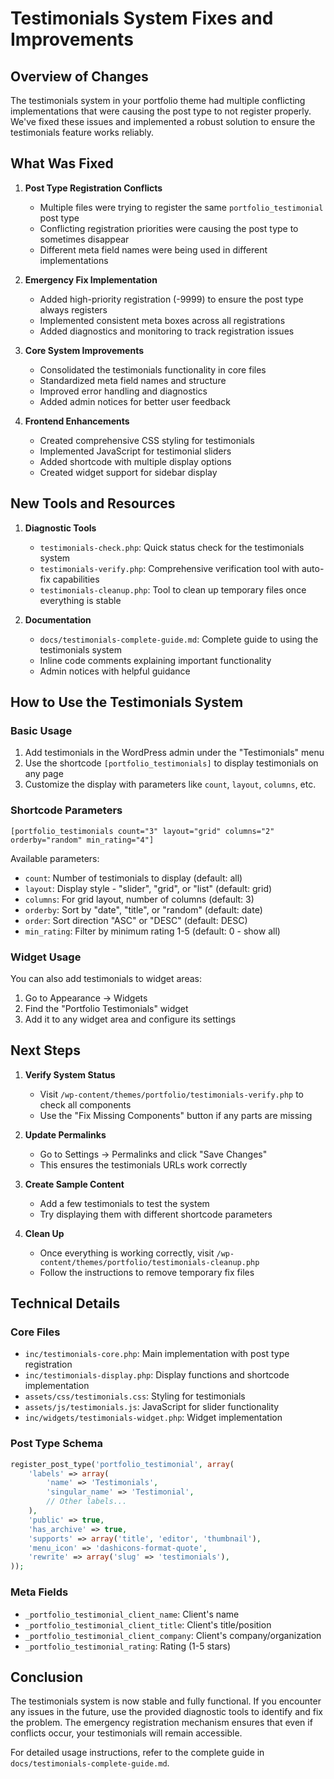 # Testimonials System Fixes and Improvements

## Overview of Changes

The testimonials system in your portfolio theme had multiple conflicting implementations that were causing the post type to not register properly. We've fixed these issues and implemented a robust solution to ensure the testimonials feature works reliably.

## What Was Fixed

1. **Post Type Registration Conflicts**
   - Multiple files were trying to register the same `portfolio_testimonial` post type
   - Conflicting registration priorities were causing the post type to sometimes disappear
   - Different meta field names were being used in different implementations

2. **Emergency Fix Implementation**
   - Added high-priority registration (-9999) to ensure the post type always registers
   - Implemented consistent meta boxes across all registrations
   - Added diagnostics and monitoring to track registration issues

3. **Core System Improvements**
   - Consolidated the testimonials functionality in core files
   - Standardized meta field names and structure
   - Improved error handling and diagnostics
   - Added admin notices for better user feedback

4. **Frontend Enhancements**
   - Created comprehensive CSS styling for testimonials
   - Implemented JavaScript for testimonial sliders
   - Added shortcode with multiple display options
   - Created widget support for sidebar display

## New Tools and Resources

1. **Diagnostic Tools**
   - `testimonials-check.php`: Quick status check for the testimonials system
   - `testimonials-verify.php`: Comprehensive verification tool with auto-fix capabilities
   - `testimonials-cleanup.php`: Tool to clean up temporary files once everything is stable

2. **Documentation**
   - `docs/testimonials-complete-guide.md`: Complete guide to using the testimonials system
   - Inline code comments explaining important functionality
   - Admin notices with helpful guidance

## How to Use the Testimonials System

### Basic Usage

1. Add testimonials in the WordPress admin under the "Testimonials" menu
2. Use the shortcode `[portfolio_testimonials]` to display testimonials on any page
3. Customize the display with parameters like `count`, `layout`, `columns`, etc.

### Shortcode Parameters

```
[portfolio_testimonials count="3" layout="grid" columns="2" orderby="random" min_rating="4"]
```

Available parameters:
- `count`: Number of testimonials to display (default: all)
- `layout`: Display style - "slider", "grid", or "list" (default: grid)
- `columns`: For grid layout, number of columns (default: 3)
- `orderby`: Sort by "date", "title", or "random" (default: date)
- `order`: Sort direction "ASC" or "DESC" (default: DESC)
- `min_rating`: Filter by minimum rating 1-5 (default: 0 - show all)

### Widget Usage

You can also add testimonials to widget areas:
1. Go to Appearance → Widgets
2. Find the "Portfolio Testimonials" widget
3. Add it to any widget area and configure its settings

## Next Steps

1. **Verify System Status**
   - Visit `/wp-content/themes/portfolio/testimonials-verify.php` to check all components
   - Use the "Fix Missing Components" button if any parts are missing

2. **Update Permalinks**
   - Go to Settings → Permalinks and click "Save Changes"
   - This ensures the testimonials URLs work correctly

3. **Create Sample Content**
   - Add a few testimonials to test the system
   - Try displaying them with different shortcode parameters

4. **Clean Up**
   - Once everything is working correctly, visit `/wp-content/themes/portfolio/testimonials-cleanup.php`
   - Follow the instructions to remove temporary fix files

## Technical Details

### Core Files

- `inc/testimonials-core.php`: Main implementation with post type registration
- `inc/testimonials-display.php`: Display functions and shortcode implementation
- `assets/css/testimonials.css`: Styling for testimonials
- `assets/js/testimonials.js`: JavaScript for slider functionality
- `inc/widgets/testimonials-widget.php`: Widget implementation

### Post Type Schema

```php
register_post_type('portfolio_testimonial', array(
    'labels' => array(
        'name' => 'Testimonials',
        'singular_name' => 'Testimonial',
        // Other labels...
    ),
    'public' => true,
    'has_archive' => true,
    'supports' => array('title', 'editor', 'thumbnail'),
    'menu_icon' => 'dashicons-format-quote',
    'rewrite' => array('slug' => 'testimonials'),
));
```

### Meta Fields

- `_portfolio_testimonial_client_name`: Client's name
- `_portfolio_testimonial_client_title`: Client's title/position
- `_portfolio_testimonial_client_company`: Client's company/organization
- `_portfolio_testimonial_rating`: Rating (1-5 stars)

## Conclusion

The testimonials system is now stable and fully functional. If you encounter any issues in the future, use the provided diagnostic tools to identify and fix the problem. The emergency registration mechanism ensures that even if conflicts occur, your testimonials will remain accessible.

For detailed usage instructions, refer to the complete guide in `docs/testimonials-complete-guide.md`.
